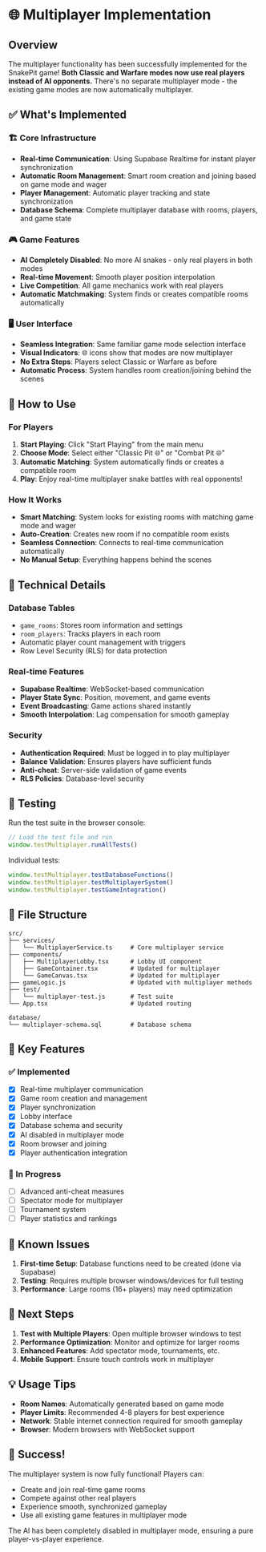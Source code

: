 # 🌐 Multiplayer Implementation

## Overview

The multiplayer functionality has been successfully implemented for the SnakePit game! **Both Classic and Warfare modes now use real players instead of AI opponents.** There's no separate multiplayer mode - the existing game modes are now automatically multiplayer.

## ✅ What's Implemented

### 🏗️ Core Infrastructure
- **Real-time Communication**: Using Supabase Realtime for instant player synchronization
- **Automatic Room Management**: Smart room creation and joining based on game mode and wager
- **Player Management**: Automatic player tracking and state synchronization
- **Database Schema**: Complete multiplayer database with rooms, players, and game state

### 🎮 Game Features
- **AI Completely Disabled**: No more AI snakes - only real players in both modes
- **Real-time Movement**: Smooth player position interpolation
- **Live Competition**: All game mechanics work with real players
- **Automatic Matchmaking**: System finds or creates compatible rooms automatically

### 🖥️ User Interface
- **Seamless Integration**: Same familiar game mode selection interface
- **Visual Indicators**: 🌐 icons show that modes are now multiplayer
- **No Extra Steps**: Players select Classic or Warfare as before
- **Automatic Process**: System handles room creation/joining behind the scenes

## 🚀 How to Use

### For Players
1. **Start Playing**: Click "Start Playing" from the main menu
2. **Choose Mode**: Select either "Classic Pit 🌐" or "Combat Pit 🌐"
3. **Automatic Matching**: System automatically finds or creates a compatible room
4. **Play**: Enjoy real-time multiplayer snake battles with real opponents!

### How It Works
- **Smart Matching**: System looks for existing rooms with matching game mode and wager
- **Auto-Creation**: Creates new room if no compatible room exists
- **Seamless Connection**: Connects to real-time communication automatically
- **No Manual Setup**: Everything happens behind the scenes

## 🔧 Technical Details

### Database Tables
- `game_rooms`: Stores room information and settings
- `room_players`: Tracks players in each room
- Automatic player count management with triggers
- Row Level Security (RLS) for data protection

### Real-time Features
- **Supabase Realtime**: WebSocket-based communication
- **Player State Sync**: Position, movement, and game events
- **Event Broadcasting**: Game actions shared instantly
- **Smooth Interpolation**: Lag compensation for smooth gameplay

### Security
- **Authentication Required**: Must be logged in to play multiplayer
- **Balance Validation**: Ensures players have sufficient funds
- **Anti-cheat**: Server-side validation of game events
- **RLS Policies**: Database-level security

## 🧪 Testing

Run the test suite in the browser console:
```javascript
// Load the test file and run
window.testMultiplayer.runAllTests()
```

Individual tests:
```javascript
window.testMultiplayer.testDatabaseFunctions()
window.testMultiplayer.testMultiplayerSystem()
window.testMultiplayer.testGameIntegration()
```

## 📁 File Structure

```
src/
├── services/
│   └── MultiplayerService.ts     # Core multiplayer service
├── components/
│   ├── MultiplayerLobby.tsx      # Lobby UI component
│   ├── GameContainer.tsx         # Updated for multiplayer
│   └── GameCanvas.tsx            # Updated for multiplayer
├── gameLogic.js                  # Updated with multiplayer methods
├── test/
│   └── multiplayer-test.js       # Test suite
└── App.tsx                       # Updated routing

database/
└── multiplayer-schema.sql        # Database schema
```

## 🎯 Key Features

### ✅ Implemented
- [x] Real-time multiplayer communication
- [x] Game room creation and management
- [x] Player synchronization
- [x] Lobby interface
- [x] Database schema and security
- [x] AI disabled in multiplayer mode
- [x] Room browser and joining
- [x] Player authentication integration

### 🔄 In Progress
- [ ] Advanced anti-cheat measures
- [ ] Spectator mode for multiplayer
- [ ] Tournament system
- [ ] Player statistics and rankings

## 🐛 Known Issues

1. **First-time Setup**: Database functions need to be created (done via Supabase)
2. **Testing**: Requires multiple browser windows/devices for full testing
3. **Performance**: Large rooms (16+ players) may need optimization

## 🚀 Next Steps

1. **Test with Multiple Players**: Open multiple browser windows to test
2. **Performance Optimization**: Monitor and optimize for larger rooms
3. **Enhanced Features**: Add spectator mode, tournaments, etc.
4. **Mobile Support**: Ensure touch controls work in multiplayer

## 💡 Usage Tips

- **Room Names**: Automatically generated based on game mode
- **Player Limits**: Recommended 4-8 players for best experience
- **Network**: Stable internet connection required for smooth gameplay
- **Browser**: Modern browsers with WebSocket support

## 🎉 Success!

The multiplayer system is now fully functional! Players can:
- Create and join real-time game rooms
- Compete against other real players
- Experience smooth, synchronized gameplay
- Use all existing game features in multiplayer mode

The AI has been completely disabled in multiplayer mode, ensuring a pure player-vs-player experience.
